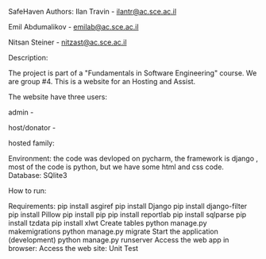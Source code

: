 SafeHaven
Authors: Ilan Travin - ilantr@ac.sce.ac.il

Emil Abdumalikov - emilab@ac.sce.ac.il

Nitsan Steiner - nitzast@ac.sce.ac.il

Description:

The project is part of a "Fundamentals in Software Engineering" course. We are group #4. This is a website for an Hosting and Assist.

The website have three users:

admin -

host/donator -

hosted family:

Environment: the code was devloped on pycharm, the framework is django , most of the code is python, but we have some html and css code. Database: SQlite3

How to run:

Requirements: pip install asgiref
pip install Django
pip install django-filter
pip install Pillow
pip install pip 
pip install reportlab
pip install sqlparse
pip install tzdata 
pip install xlwt
Create tables
python manage.py makemigrations 
python manage.py migrate 
Start the application (development) 
python manage.py runserver 
Access the web app in browser: 
Access the web site: 
Unit Test
